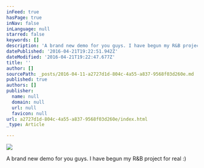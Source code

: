 ```yaml
---
inFeed: true
hasPage: true
inNav: false
inLanguage: null
starred: false
keywords: []
description: 'A brand new demo for you guys. I have begun my R&B project for real :) '
datePublished: '2016-04-21T19:22:51.942Z'
dateModified: '2016-04-21T19:22:47.677Z'
title: ''
author: []
sourcePath: _posts/2016-04-11-a2727d1d-804c-4a55-a837-9568f03d260e.md
published: true
authors: []
publisher:
  name: null
  domain: null
  url: null
  favicon: null
url: a2727d1d-804c-4a55-a837-9568f03d260e/index.html
_type: Article

---
```

![](https://the-grid-user-content.s3-us-west-2.amazonaws.com/3f235e81-a989-4c25-af80-131e4d7d36dd.jpg)

A brand new demo for you guys. I have begun my R&B project for real :)